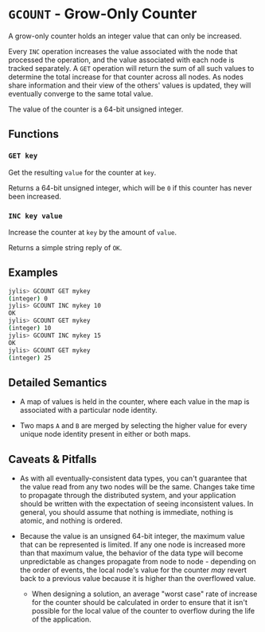 # `GCOUNT` - Grow-Only Counter

A grow-only counter holds an integer value that can only be increased.

Every `INC` operation increases the value associated with the node that processed the operation, and the value associated with each node is tracked separately. A `GET` operation will return the sum of all such values to determine the total increase for that counter across all nodes. As nodes share information and their view of the others' values is updated, they will eventually converge to the same total value.

The value of the counter is a 64-bit unsigned integer.

## Functions

### `GET key`

Get the resulting `value` for the counter at `key`.

Returns a 64-bit unsigned integer, which will be `0` if this counter has never been increased.

### `INC key value`

Increase the counter at `key` by the amount of `value`.

Returns a simple string reply of `OK`.

## Examples

```sh
jylis> GCOUNT GET mykey
(integer) 0
jylis> GCOUNT INC mykey 10
OK
jylis> GCOUNT GET mykey
(integer) 10
jylis> GCOUNT INC mykey 15
OK
jylis> GCOUNT GET mykey
(integer) 25
```

## Detailed Semantics

- A map of values is held in the counter, where each value in the map is associated with a particular node identity.

- Two maps `A` and `B` are merged by selecting the higher value for every unique node identity present in either or both maps.

## Caveats & Pitfalls

- As with all eventually-consistent data types, you can't guarantee that the value read from any two nodes will be the same. Changes take time to propagate through the distributed system, and your application should be written with the expectation of seeing inconsistent values. In general, you should assume that nothing is immediate, nothing is atomic, and nothing is ordered.

- Because the value is an unsigned 64-bit integer, the maximum value that can be represented is limited. If any one node is increased more than that maximum value, the behavior of the data type will become unpredictable as changes propagate from node to node - depending on the order of events, the local node's value for the counter *may* revert back to a previous value because it is higher than the overflowed value.

    - When designing a solution, an average "worst case" rate of increase for the counter should be calculated in order to ensure that it isn't possible for the local value of the counter to overflow during the life of the application.
